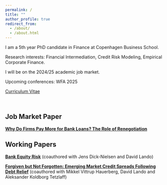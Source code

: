 ```yaml
---
permalink: /
title: ""
author_profile: true
redirect_from: 
  - /about/
  - /about.html
---
```


I am a 5th year PhD candidate in Finance at Copenhagen Business School.

Research interests: Financial Intermediation, Credit Risk Modeling, Empirical Corporate Finance.

I will be on the 2024/25 academic job market.

Upcoming conferences: WFA 2025

[Curriculum Vitae](/files/CV_ZhuoluGao.pdf)


<br/>

## Job Market Paper

[**Why Do Firms Pay More for Bank Loans? The Role of Renegotiation**](/files/JMP_ZhuoluGao.pdf)



## Working Papers

[**Bank Equity Risk**](https://papers.ssrn.com/sol3/papers.cfm?abstract_id=4345088) (coauthored with Jens Dick-Nielsen and David Lando)

[**Forgiven but Not Forgotten: Emerging Market Credit Spreads Following Debt Relief**](https://papers.ssrn.com/sol3/papers.cfm?abstract_id=4578758) (coauthored with Mikkel Vittrup Hauerberg, David Lando and Aleksander Koldborg Tetzlaff)

